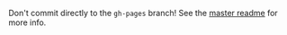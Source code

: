 Don't commit directly to the `gh-pages` branch! See the [master readme](https://github.com/acmutd/game-jam-site#deployment) for more info.